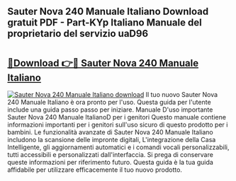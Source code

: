 ## Sauter Nova 240 Manuale Italiano Download gratuit PDF - Part-KYp Italiano Manuale del proprietario del servizio uaD96

# <h2><a href="http://dfdktsf.blite.top/?on=Sauter+Nova+240+Manuale+Italiano">🔗Download 👉🔴 Sauter Nova 240 Manuale Italiano</a></h2>

[![Sauter Nova 240 Manuale Italiano download](https://i.imgur.com/lujVjoI.png)](http://dfdktsf.blite.top/?on=Sauter+Nova+240+Manuale+Italiano)
Il tuo nuovo Sauter Nova 240 Manuale Italiano è ora pronto per l'uso. Questa guida per l'utente include una guida passo passo per iniziare. Manuale D'uso importante Sauter Nova 240 Manuale ItalianoD per i genitori Questo manuale contiene informazioni importanti per i genitori sull'uso sicuro di questo prodotto per i bambini. Le funzionalità avanzate di Sauter Nova 240 Manuale Italiano includono la scansione delle impronte digitali, L'integrazione della Casa Intelligente, gli aggiornamenti automatici e i comandi vocali personalizzabili, tutti accessibili e personalizzati dall'interfaccia. Si prega di conservare queste informazioni per riferimento futuro. Questa guida è la tua guida affidabile per utilizzare efficacemente il tuo nuovo prodotto.

